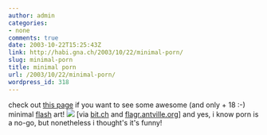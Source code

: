 ```yaml
---
author: admin
categories:
- none
comments: true
date: 2003-10-22T15:25:43Z
link: http://habi.gna.ch/2003/10/22/minimal-porn/
slug: minimal-porn
title: minimal porn
url: /2003/10/22/minimal-porn/
wordpress_id: 318
---
```


check out [this page](http://www.ecn.org/sexyshock/start.swf) if you want to see some awesome (and only + 18 :-) minimal [flash](http://www.macromedia.com/software/flash/) art!
[![](http://habi.gna.ch/blog/images/minimalporn-tm.jpg)](http://habi.gna.ch/blog/images/minimalporn.gif)
[via [bit.ch](http://bit.ch/) and [flagr.antville.org](http://flagr.antville.org/)]
and yes, i know porn is a no-go, but nonetheless i thought's it's funny!
